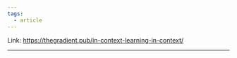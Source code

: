 ```yaml
---
tags:
  - article
---
```


Link: https://thegradient.pub/in-context-learning-in-context/

-------






















